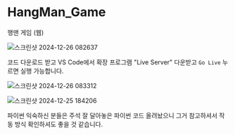 # HangMan_Game
행맨 게임 (웹)

![스크린샷 2024-12-26 082637](https://github.com/user-attachments/assets/7cb60a1f-eb5d-442a-978c-053c7dca0f98)

코드 다운로드 받고 VS Code에서 확장 프로그램 "Live Server" 다운받고 `Go Live` 누르면 실행 가능합니다.

![스크린샷 2024-12-26 083312](https://github.com/user-attachments/assets/635ebc56-a5d0-4e29-bdf4-ec67f35c912f)

![스크린샷 2024-12-25 184206](https://github.com/user-attachments/assets/348fed5b-0211-482d-a1a8-2a7fa53e90c6)



파이썬 익숙하신 분들은 주석 잘 달아놓은 파이썬 코드 올려놨으니 그거 참고하셔서 작동 방식 확인하셔도 좋을 것 같습니다.

